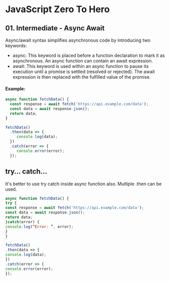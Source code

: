 # JavaScript Zero To Hero

## 01. Intermediate - Async Await

Async/await syntax simplifies asynchronous code by introducing two keywords:

- async: This keyword is placed before a function declaration to mark it as asynchronous. An async function can contain an await expression.
- await: This keyword is used within an async function to pause its execution until a promise is settled (resolved or rejected). The await expression is then replaced with the fulfilled value of the promise.

#### Example:

```Javascript
async function fetchData() {
  const response = await fetch('https://api.example.com/data');
  const data = await response.json();
  return data;
}

fetchData()
  .then(data => {
   	 console.log(data);
  })
  .catch(error => {
   	 console.error(error);
  });
```

## try… catch…

It's better to use try catch inside async function also.
Multiple .then can be used.

```Javascript
async function fetchData() {
try {
const response = await fetch('https://api.example.com/data');
const data = await response.json();
return data;
}catch(error) {
console.log(“Error: ”, error);
}
}

fetchData()
.then(data => {
console.log(data);
})
.catch(error => {
console.error(error);
});
```
